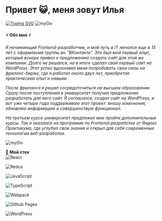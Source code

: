 # Привет :smiley_cat:, меня зовут Илья 
[![Typing SVG](https://readme-typing-svg.herokuapp.com?color=%fffff&lines=Front-end+разработчик)](https://git.io/typing-svg)
![myGiv](https://media2.giphy.com/media/v1.Y2lkPTc5MGI3NjExZWVjYm9vc2dxanVhM2dnMTc0ODR2ZGxqODJodDQxbXoxczFuY3pvdyZlcD12MV9pbnRlcm5hbF9naWZfYnlfaWQmY3Q9Zw/704iRlAikGSnct1Kd4/giphy.webp)


#### :zap: Обо мне :zap:
*Я начинающий Frontend-разработчик, и мой путь в IT начался еще в 15 лет с оформления группы во "ВКонтакте". Это был мой первый опыт, который вскоре привел к предложению создать сайт для этой же компании. Долго не решался, но в итоге сделал свой первый сайт на WordPress. Этот успех вдохновил меня попробовать свои силы на фриланс-бирже, где я работал около двух лет, приобретая практический опыт и навыки.*

*После фриланса я решил сосредоточиться на высшем образовании. Сразу после поступления в университет получил предложение разработать для него сайт. Я согласился, создал сайт на WordPress, и вот уже четыре года поддерживаю этот проект: вношу изменения, обновляю информацию и совершенствую функционал.*

*На третьем курсе университет предложил мне пройти дополнительные курсы. Так я оказался на программе по Frontend-разработке от Яндекс Практикума, где углубил свои знания и открыл для себя современные технологии веб-разработки.*


![myGiv](https://media1.giphy.com/media/v1.Y2lkPTc5MGI3NjExZjQxYnF1YnBseWl5MnlibXQ1MjBjdW51M3RoajF3YWsyODM1a2QxMSZlcD12MV9pbnRlcm5hbF9naWZfYnlfaWQmY3Q9Zw/1zRfp0Jwsag4yPekP4/giphy.webp)


:ramen: **Мой стек** \
![React](https://img.shields.io/badge/react-%2320232a.svg?style=for-the-badge&logo=react&logoColor=%2361DAFB)

![Redux](https://img.shields.io/badge/redux-%23593d88.svg?style=for-the-badge&logo=redux&logoColor=white)

![JavaScript](https://img.shields.io/badge/javascript-%23323330.svg?style=for-the-badge&logo=javascript&logoColor=%23F7DF1E)

![TypeScript](https://img.shields.io/badge/typescript-%23007ACC.svg?style=for-the-badge&logo=typescript&logoColor=white)

![Webpack](https://img.shields.io/badge/webpack-%238DD6F9.svg?style=for-the-badge&logo=webpack&logoColor=black)

![Github Pages](https://img.shields.io/badge/github%20pages-121013?style=for-the-badge&logo=github&logoColor=white)

![WordPress](https://img.shields.io/badge/WordPress-%23117AC9.svg?style=for-the-badge&logo=WordPress&logoColor=white)